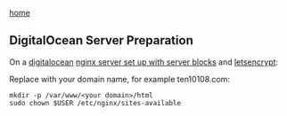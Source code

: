 [home](../README.md)

## DigitalOcean Server Preparation

On a [digitalocean](https://digitalocean.com) [nginx server set up with server blocks](https://www.digitalocean.com/community/tutorials/how-to-install-nginx-on-ubuntu-20-04) and [letsencrypt](https://www.digitalocean.com/community/tutorials/how-to-secure-nginx-with-let-s-encrypt-on-ubuntu-20-04):

Replace <your domain> with your domain name, for example ten10108.com:

    mkdir -p /var/www/<your domain>/html
    sudo chown $USER /etc/nginx/sites-available

